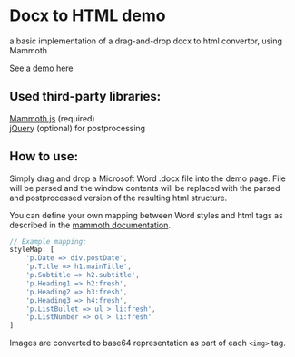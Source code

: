 # Docx to HTML demo 

a basic implementation of a drag-and-drop docx to html convertor, using Mammoth

See a [demo](demo.html) here

## Used third-party libraries:

[Mammoth.js](https://github.com/mwilliamson/mammoth.js/) (required)   
[jQuery](https://code.jquery.com/jquery/) (optional) for postprocessing

## How to use:

Simply drag and drop a Microsoft Word .docx file into the demo page. File will be parsed and the window contents will be replaced with the parsed and postprocessed version of the resulting html structure.

You can define your own mapping between Word styles and html tags as described in the [mammoth documentation](https://github.com/mwilliamson/mammoth.js/#custom-style-map). 

```javascript
// Example mapping:
styleMap: [
    'p.Date => div.postDate',
    'p.Title => h1.mainTitle',
    'p.Subtitle => h2.subtitle',
    'p.Heading1 => h2:fresh',
    'p.Heading2 => h3:fresh',
    'p.Heading3 => h4:fresh',
    'p.ListBullet => ul > li:fresh',
    'p.ListNumber => ol > li:fresh'
]
```
Images are converted to base64 representation as part of each ```<img>``` tag.
